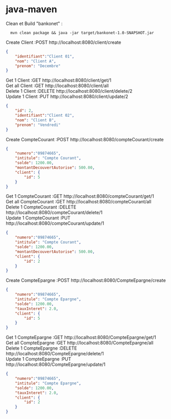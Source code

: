 # java-maven
Clean et Build "bankonet" : 
```
  mvn clean package && java -jar target/bankonet-1.0-SNAPSHOT.jar

```

Create Client :POST http://localhost:8080/client/create    
```json
{
	"identifiant":"Client 01",
	"nom": "Client A",
	"prenom": "Decembre"
}
```

Get 1 Client :GET http://localhost:8080/client/get/1     
Get all Client :GET http://localhost:8080/client/all    
Delete 1 Client :DELETE http://localhost:8080/client/delete/2        
Update 1 Client :PUT http://localhost:8080/client/update/2    

```json
{
	"id": 2,
	"identifiant":"Client 02",
	"nom": "Client B",
	"prenom": "Vendredi"
}
```

Create CompteCourant :POST http://localhost:8080/compteCourant/create
```json
{
	"numero":"09874665",
	"intitule": "Compte Courant",
	"solde": 1200.00,
	"montantDecouvertAutorise": 500.00,
	"client": {
		"id": 5
	}
}
```

Get 1 CompteCourant :GET http://localhost:8080/compteCourant/get/1      
Get all CompteCourant :GET http://localhost:8080/compteCourant/all      
Delete 1 CompteCourant :DELETE http://localhost:8080/compteCourant/delete/1            
Update 1 CompteCourant :PUT http://localhost:8080/compteCourant/update/1   
```json
{
	"numero":"09874665",
	"intitule": "Compte Courant",
	"solde": 1200.00,
	"montantDecouvertAutorise": 500.00,
	"client": {
		"id": 2
	}
}
``` 

Create CompteEpargne :POST http://localhost:8080/CompteEpargne/create
```json
{
	"numero":"09874665",
	"intitule": "Compte Epargne",
	"solde": 1200.00,
	"tauxInteret": 2.0,
	"client": {
		"id": 5
	}
}
```

Get 1 CompteEpargne :GET http://localhost:8080/CompteEpargne/get/1     
Get all CompteEpargne :GET http://localhost:8080/CompteEpargne/all     
Delete 1 CompteEpargne :DELETE http://localhost:8080/CompteEpargne/delete/1   
Update 1 CompteEpargne :PUT http://localhost:8080/CompteEpargne/update/1   
```json
{
	"numero":"09874665",
	"intitule": "Compte Epargne",
	"solde": 1200.00,
	"tauxInteret": 2.0,
	"client": {
		"id": 2
	}
}
``` 